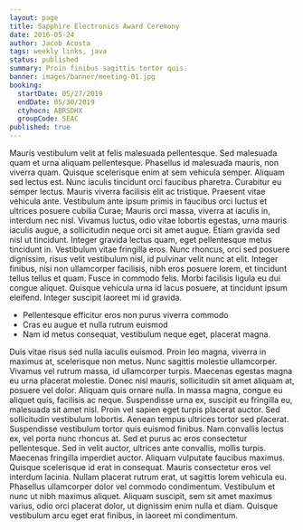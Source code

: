 ```yaml
---
layout: page
title: Sapphire Electronics Award Ceremony
date: 2016-05-24
author: Jacob Acosta
tags: weekly links, java
status: published
summary: Proin finibus sagittis tortor quis.
banner: images/banner/meeting-01.jpg
booking:
  startDate: 05/27/2019
  endDate: 05/30/2019
  ctyhocn: ABRSDHX
  groupCode: SEAC
published: true
---
```

Mauris vestibulum velit at felis malesuada pellentesque. Sed malesuada quam et urna aliquam pellentesque. Phasellus id malesuada mauris, non viverra quam. Quisque scelerisque enim at sem vehicula semper. Aliquam sed lectus est. Nunc iaculis tincidunt orci faucibus pharetra. Curabitur eu semper lectus.
Mauris viverra facilisis elit ac tristique. Praesent vitae vehicula ante. Vestibulum ante ipsum primis in faucibus orci luctus et ultrices posuere cubilia Curae; Mauris orci massa, viverra at iaculis in, interdum nec nisl. Vivamus luctus, odio vitae lobortis egestas, urna mauris iaculis augue, a sollicitudin neque orci sit amet augue. Etiam gravida sed nisl ut tincidunt. Integer gravida lectus quam, eget pellentesque metus tincidunt in. Vestibulum vitae fringilla eros. Nunc rhoncus, orci sed posuere dignissim, risus velit vestibulum nisl, id pulvinar velit nunc at elit. Integer finibus, nisi non ullamcorper facilisis, nibh eros posuere lorem, et tincidunt tellus tellus et quam. Fusce in commodo felis. Morbi facilisis ligula eu dui congue aliquet. Quisque vehicula urna id lacus posuere, at tincidunt ipsum eleifend. Integer suscipit laoreet mi id gravida.

* Pellentesque efficitur eros non purus viverra commodo
* Cras eu augue et nulla rutrum euismod
* Nam id metus consequat, vestibulum neque eget, placerat magna.

Duis vitae risus sed nulla iaculis euismod. Proin leo magna, viverra in maximus at, scelerisque non metus. Nunc sagittis molestie ullamcorper. Vivamus vel rutrum massa, id ullamcorper turpis. Maecenas egestas magna eu urna placerat molestie. Donec nisl mauris, sollicitudin sit amet aliquam at, posuere vel dolor. Aliquam quis ornare nulla. In massa magna, congue eu aliquet quis, facilisis ac neque. Suspendisse urna ex, suscipit eu fringilla eu, malesuada sit amet nisl. Proin vel sapien eget turpis placerat auctor. Sed sollicitudin vestibulum lobortis. Aenean tempus ultrices tortor sed placerat. Suspendisse vestibulum tortor quis euismod finibus. Nam convallis lectus ex, vel porta nunc rhoncus at.
Sed et purus ac eros consectetur pellentesque. Sed in velit auctor, ultrices ante convallis, mollis turpis. Maecenas fringilla imperdiet auctor. Aliquam vulputate faucibus maximus. Quisque scelerisque id erat in consequat. Mauris consectetur eros vel interdum lacinia. Nullam placerat rutrum erat, ut sagittis lorem vehicula eu. Phasellus ullamcorper dolor vel commodo condimentum. Vestibulum et nunc ut nibh maximus aliquet. Aliquam suscipit, sem sit amet maximus varius, odio orci placerat dolor, ut dignissim enim nulla et diam. Quisque vestibulum arcu eget erat finibus, in laoreet mi condimentum.
